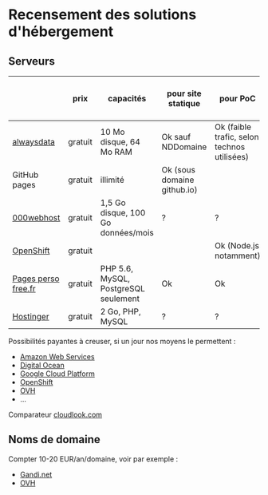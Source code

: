 Recensement des solutions d'hébergement
=======================================

## Serveurs

|          | prix | capacités | pour site statique | pour PoC | pour outils existants / plateforme souveraine |
|----------|------|-----------|--------------------|----------|-----------------------------------------------|
|[alwaysdata](https://www.alwaysdata.com/)|gratuit| 10 Mo disque, 64 Mo RAM | Ok sauf NDDomaine | Ok (faible trafic, selon technos utilisées) | |
|GitHub pages| gratuit | illimité | Ok (sous domaine github.io) |  |  |
|[000webhost](https://www.000webhost.com)| gratuit | 1,5 Go disque, 100 Go données/mois | ? | ? | ? |
|[OpenShift](https://www.openshift.com/)| gratuit |  |  | Ok (Node.js notamment) |  |
|[Pages perso free.fr](http://pagesperso.free.fr/)| gratuit | PHP 5.6, MySQL, PostgreSQL seulement | Ok | Ok | Ok |
|[Hostinger](http://www.hostinger.fr/)|gratuit|2 Go, PHP, MySQL| ? | ? | ? |

Possibilités payantes à creuser, si un jour nos moyens le permettent :

* [Amazon Web Services](https://aws.amazon.com)
* [Digital Ocean](https://www.digitalocean.com)
* [Google Cloud Platform](https://cloud.google.com/)
* [OpenShift](https://www.openshift.com/)
* [OVH](https://www.ovh.com/fr/)
* ...

Comparateur [cloudlook.com](http://www.cloudlook.com/)

## Noms de domaine

Compter 10-20 EUR/an/domaine, voir par exemple :

* [Gandi.net](http://www.gandi.net/domaine)
* [OVH](https://www.ovh.com/fr/domaines/)

